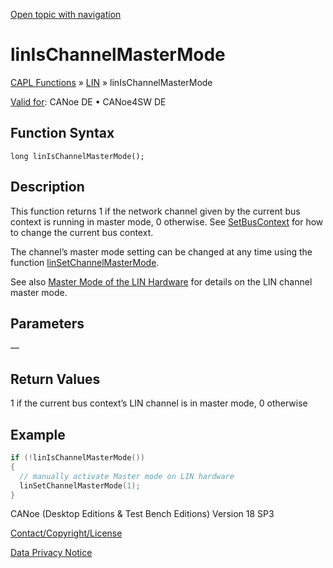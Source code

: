 [Open topic with navigation](../../../../../CANoeDEFamily.htm#Topics/CAPLFunctions/LIN/Functions/CAPLfunctionLINIsChannelMasterMode.md)

# linIsChannelMasterMode

[CAPL Functions](../../CAPLfunctions.md) » [LIN](../CAPLfunctionsLINOverview.md) » linIsChannelMasterMode

[Valid for](../../../Shared/FeatureAvailability.md): CANoe DE • CANoe4SW DE

## Function Syntax

```
long linIsChannelMasterMode();
```

## Description

This function returns 1 if the network channel given by the current bus context is running in master mode, 0 otherwise. See [SetBusContext](../../Other/Functions/CAPLfunctionSetBusContext.md) for how to change the current bus context.

The channel’s master mode setting can be changed at any time using the function [linSetChannelMasterMode](CAPLfunctionLINSetChannelMasterMode.md).

See also [Master Mode of the LIN Hardware](../../../CANoeCANalyzer/LIN/HowTos/LINHardwareMasterMode.md) for details on the LIN channel master mode.

## Parameters

—

## Return Values

1 if the current bus context’s LIN channel is in master mode, 0 otherwise

## Example

```c
if (!linIsChannelMasterMode())
{
  // manually activate Master mode on LIN hardware
  linSetChannelMasterMode(1);
}
```

CANoe (Desktop Editions & Test Bench Editions) Version 18 SP3

[Contact/Copyright/License](../../../Shared/ContactCopyrightLicense.md)

[Data Privacy Notice](https://www.vector.com/int/en/company/get-info/privacy-policy/)
